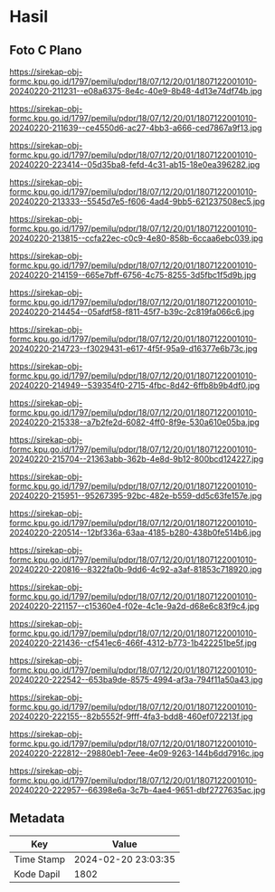# Hasil

## Foto C Plano

https://sirekap-obj-formc.kpu.go.id/1797/pemilu/pdpr/18/07/12/20/01/1807122001010-20240220-211231--e08a6375-8e4c-40e9-8b48-4d13e74df74b.jpg

https://sirekap-obj-formc.kpu.go.id/1797/pemilu/pdpr/18/07/12/20/01/1807122001010-20240220-211639--ce4550d6-ac27-4bb3-a666-ced7867a9f13.jpg

https://sirekap-obj-formc.kpu.go.id/1797/pemilu/pdpr/18/07/12/20/01/1807122001010-20240220-223414--05d35ba8-fefd-4c31-ab15-18e0ea396282.jpg

https://sirekap-obj-formc.kpu.go.id/1797/pemilu/pdpr/18/07/12/20/01/1807122001010-20240220-213333--5545d7e5-f606-4ad4-9bb5-621237508ec5.jpg

https://sirekap-obj-formc.kpu.go.id/1797/pemilu/pdpr/18/07/12/20/01/1807122001010-20240220-213815--ccfa22ec-c0c9-4e80-858b-6ccaa6ebc039.jpg

https://sirekap-obj-formc.kpu.go.id/1797/pemilu/pdpr/18/07/12/20/01/1807122001010-20240220-214159--665e7bff-6756-4c75-8255-3d5fbc1f5d9b.jpg

https://sirekap-obj-formc.kpu.go.id/1797/pemilu/pdpr/18/07/12/20/01/1807122001010-20240220-214454--05afdf58-f811-45f7-b39c-2c819fa066c6.jpg

https://sirekap-obj-formc.kpu.go.id/1797/pemilu/pdpr/18/07/12/20/01/1807122001010-20240220-214723--f3029431-e617-4f5f-95a9-d16377e6b73c.jpg

https://sirekap-obj-formc.kpu.go.id/1797/pemilu/pdpr/18/07/12/20/01/1807122001010-20240220-214949--539354f0-2715-4fbc-8d42-6ffb8b9b4df0.jpg

https://sirekap-obj-formc.kpu.go.id/1797/pemilu/pdpr/18/07/12/20/01/1807122001010-20240220-215338--a7b2fe2d-6082-4ff0-8f9e-530a610e05ba.jpg

https://sirekap-obj-formc.kpu.go.id/1797/pemilu/pdpr/18/07/12/20/01/1807122001010-20240220-215704--21363abb-362b-4e8d-9b12-800bcd124227.jpg

https://sirekap-obj-formc.kpu.go.id/1797/pemilu/pdpr/18/07/12/20/01/1807122001010-20240220-215951--95267395-92bc-482e-b559-dd5c63fe157e.jpg

https://sirekap-obj-formc.kpu.go.id/1797/pemilu/pdpr/18/07/12/20/01/1807122001010-20240220-220514--12bf336a-63aa-4185-b280-438b0fe514b6.jpg

https://sirekap-obj-formc.kpu.go.id/1797/pemilu/pdpr/18/07/12/20/01/1807122001010-20240220-220816--8322fa0b-9dd6-4c92-a3af-81853c718920.jpg

https://sirekap-obj-formc.kpu.go.id/1797/pemilu/pdpr/18/07/12/20/01/1807122001010-20240220-221157--c15360e4-f02e-4c1e-9a2d-d68e6c83f9c4.jpg

https://sirekap-obj-formc.kpu.go.id/1797/pemilu/pdpr/18/07/12/20/01/1807122001010-20240220-221436--cf541ec6-466f-4312-b773-1b422251be5f.jpg

https://sirekap-obj-formc.kpu.go.id/1797/pemilu/pdpr/18/07/12/20/01/1807122001010-20240220-222542--653ba9de-8575-4994-af3a-794f11a50a43.jpg

https://sirekap-obj-formc.kpu.go.id/1797/pemilu/pdpr/18/07/12/20/01/1807122001010-20240220-222155--82b5552f-9fff-4fa3-bdd8-460ef072213f.jpg

https://sirekap-obj-formc.kpu.go.id/1797/pemilu/pdpr/18/07/12/20/01/1807122001010-20240220-222812--29880eb1-7eee-4e09-9263-144b6dd7916c.jpg

https://sirekap-obj-formc.kpu.go.id/1797/pemilu/pdpr/18/07/12/20/01/1807122001010-20240220-222957--66398e6a-3c7b-4ae4-9651-dbf2727635ac.jpg


## Metadata

| Key        | Value               |
| ---------- | ------------------- |
| Time Stamp | 2024-02-20 23:03:35 |
| Kode Dapil | 1802                |



